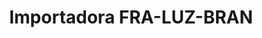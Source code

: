 ---
title: "Importadora FRA-LUZ-BRAN"
url: /cochabamba/importadora-fra-luz-bran/
shop: Badezimmer
---